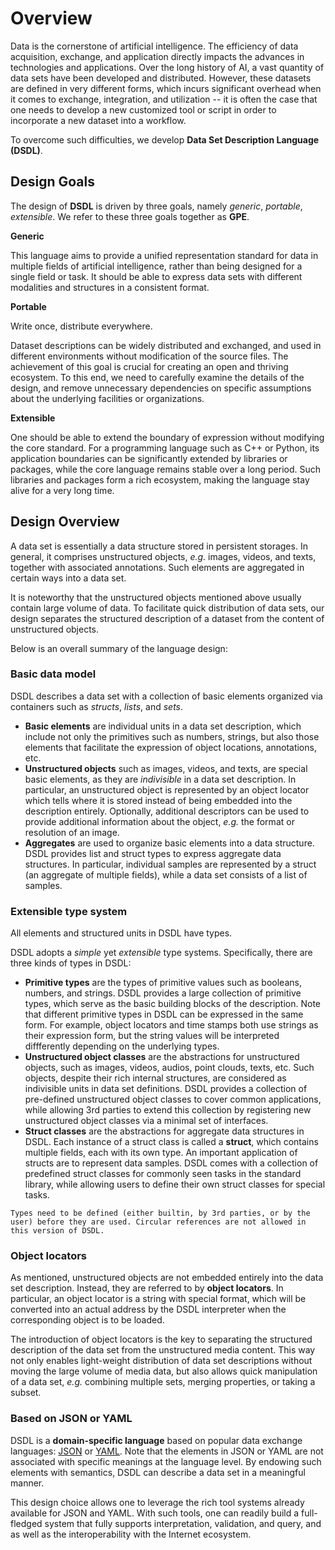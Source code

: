 # Overview


Data is the cornerstone of artificial intelligence. The efficiency of data acquisition, exchange, and application directly impacts the advances in technologies and applications. Over the long history of AI, a vast quantity of data sets have been developed and distributed. However, these datasets are defined in very different forms, which incurs significant overhead when it comes to exchange, integration, and utilization -- it is often the case that one needs to develop a new customized tool or script in order to incorporate a new dataset into a workflow.

To overcome such difficulties, we develop **Data Set Description Language (DSDL)**.

## Design Goals

The design of **DSDL** is driven by three goals, namely *generic*, *portable*, *extensible*. We refer to these three goals together as **GPE**.

**Generic**

This language aims to provide a unified representation standard for data in multiple fields of artificial intelligence, rather than being designed for a single field or task. It should be able to express data sets with different modalities and structures in a consistent format.

**Portable**

Write once, distribute everywhere.

Dataset descriptions can be widely distributed and exchanged, and used in different environments without modification of the source files. The achievement of this goal is crucial for creating an open and thriving ecosystem. To this end, we need to carefully examine the details of the design, and remove unnecessary dependencies on specific assumptions about the underlying facilities or organizations. 

**Extensible**

One should be able to extend the boundary of expression without modifying the core standard. For a programming language such as C++ or Python, its application boundaries can be significantly extended by libraries or packages, while the core language remains stable over a long period. Such libraries and packages form a rich ecosystem, making the language stay alive for a very long time.

## Design Overview

A data set is essentially a data structure stored in persistent storages. In general, it comprises unstructured objects, *e.g.* images, videos, and texts, together with associated annotations. Such elements are aggregated in certain ways into a data set. 

It is noteworthy that the unstructured objects mentioned above usually contain large volume of data. To facilitate quick distribution of data sets, our design separates the structured description of a dataset from the content of unstructured objects. 

Below is an overall summary of the language design:

### Basic data model

DSDL describes a data set with a collection of basic elements organized via containers such as *structs*, *lists*, and *sets*. 

* **Basic elements** are individual units in a data set description, which include not only the primitives such as numbers, strings, but also those elements that facilitate the expression of object locations, annotations, etc.
* **Unstructured objects** such as images, videos, and texts, are special basic elements, as they are *indivisible* in a data set description. In particular, an unstructured object is represented by an object locator which tells where it is stored instead of being embedded into the description entirely. Optionally, additional descriptors can be used to provide additional information about the object, *e.g.* the format or resolution of an image.
* **Aggregates** are used to organize basic elements into a data structure. DSDL provides list and struct types to express aggregate data structures. In particular, individual samples are represented by a struct (an aggregate of multiple fields), while a data set consists of a list of samples.

### Extensible type system

All elements and structured units in DSDL have types. 

DSDL adopts a *simple* yet *extensible* type systems. Specifically, there are three kinds of types in DSDL:

* **Primitive types** are the types of primitive values such as booleans, numbers, and strings. DSDL provides a large collection of primitive types, which serve as the basic building blocks of the description.  Note that different primitive types in DSDL can be expressed in the same form. For example, object locators and time stamps both use strings as their expression form, but the string values will be interpreted diffferently depending on the underlying types.
* **Unstructured object classes** are the abstractions for unstructured objects, such as images, videos, audios, point clouds, texts, etc. Such objects, despite their rich internal structures, are considered as indivisible units in data set definitions.  DSDL provides a collection of pre-defined unstructured object classes to cover common applications, while allowing 3rd parties to extend this collection by registering new unstructured object classes via a minimal set of interfaces. 
* **Struct classes** are the abstractions for aggregate data structures in DSDL. Each instance of a struct class is called a **struct**, which contains multiple fields, each with its own type. An important application of structs are to represent data samples. DSDL comes with a collection of predefined struct classes for commonly seen tasks in the standard library, while allowing users to define their own struct classes for special tasks.

```{note}
Types need to be defined (either builtin, by 3rd parties, or by the user) before they are used. Circular references are not allowed in this version of DSDL.
```

### Object locators

As mentioned, unstructured objects are not embedded entirely into the data set description. Instead, they are referred to by **object locators**. In particular, an object locator is a string with special format, which will be converted into an actual address by the DSDL interpreter when the corresponding object is to be loaded. 

The introduction of object locators is the key to separating the structured description of the data set from the unstructured media content. This way not only enables light-weight distribution of data set descriptions without moving the large volume of media data, but also allows quick manipulation of a data set, *e.g.* combining multiple sets, merging properties, or taking a subset.

### Based on JSON or YAML

DSDL is a **domain-specific language** based on popular data exchange languages: [JSON](https://www.json.org/) or [YAML](https://yaml.org/). Note that the elements in JSON or YAML are not associated with specific meanings at the language level. By endowing such elements with semantics, DSDL can describe a data set in a meaningful manner. 

This design choice allows one to leverage the rich tool systems already available for JSON and YAML. With such tools, one can readily build a full-fledged system that fully supports interpretation, validation, and query, and as well as the interoperability with the Internet ecosystem.
